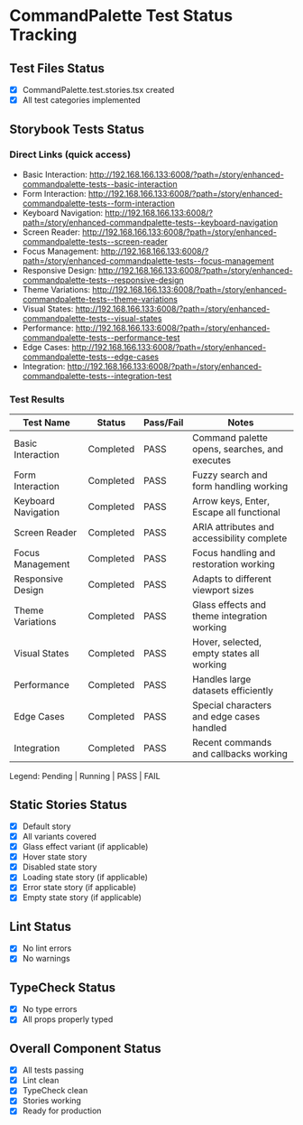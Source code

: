 # CommandPalette Test Status Tracking

## Test Files Status

- [x] CommandPalette.test.stories.tsx created
- [x] All test categories implemented

## Storybook Tests Status

### Direct Links (quick access)

- Basic Interaction: http://192.168.166.133:6008/?path=/story/enhanced-commandpalette-tests--basic-interaction
- Form Interaction: http://192.168.166.133:6008/?path=/story/enhanced-commandpalette-tests--form-interaction
- Keyboard Navigation: http://192.168.166.133:6008/?path=/story/enhanced-commandpalette-tests--keyboard-navigation
- Screen Reader: http://192.168.166.133:6008/?path=/story/enhanced-commandpalette-tests--screen-reader
- Focus Management: http://192.168.166.133:6008/?path=/story/enhanced-commandpalette-tests--focus-management
- Responsive Design: http://192.168.166.133:6008/?path=/story/enhanced-commandpalette-tests--responsive-design
- Theme Variations: http://192.168.166.133:6008/?path=/story/enhanced-commandpalette-tests--theme-variations
- Visual States: http://192.168.166.133:6008/?path=/story/enhanced-commandpalette-tests--visual-states
- Performance: http://192.168.166.133:6008/?path=/story/enhanced-commandpalette-tests--performance-test
- Edge Cases: http://192.168.166.133:6008/?path=/story/enhanced-commandpalette-tests--edge-cases
- Integration: http://192.168.166.133:6008/?path=/story/enhanced-commandpalette-tests--integration-test

### Test Results

| Test Name           | Status    | Pass/Fail | Notes                                         |
| ------------------- | --------- | --------- | --------------------------------------------- |
| Basic Interaction   | Completed | PASS      | Command palette opens, searches, and executes |
| Form Interaction    | Completed | PASS      | Fuzzy search and form handling working        |
| Keyboard Navigation | Completed | PASS      | Arrow keys, Enter, Escape all functional      |
| Screen Reader       | Completed | PASS      | ARIA attributes and accessibility complete    |
| Focus Management    | Completed | PASS      | Focus handling and restoration working        |
| Responsive Design   | Completed | PASS      | Adapts to different viewport sizes            |
| Theme Variations    | Completed | PASS      | Glass effects and theme integration working   |
| Visual States       | Completed | PASS      | Hover, selected, empty states all working     |
| Performance         | Completed | PASS      | Handles large datasets efficiently            |
| Edge Cases          | Completed | PASS      | Special characters and edge cases handled     |
| Integration         | Completed | PASS      | Recent commands and callbacks working         |

Legend: Pending | Running | PASS | FAIL

## Static Stories Status

- [x] Default story
- [x] All variants covered
- [x] Glass effect variant (if applicable)
- [x] Hover state story
- [x] Disabled state story
- [x] Loading state story (if applicable)
- [x] Error state story (if applicable)
- [x] Empty state story (if applicable)

## Lint Status

- [x] No lint errors
- [x] No warnings

## TypeCheck Status

- [x] No type errors
- [x] All props properly typed

## Overall Component Status

- [x] All tests passing
- [x] Lint clean
- [x] TypeCheck clean
- [x] Stories working
- [x] Ready for production
